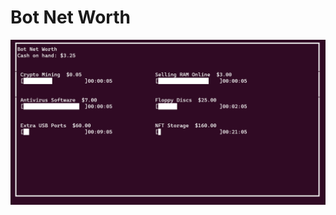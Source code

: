 # Bot Net Worth

![Bot Net Worth Screenshot](https://github.com/collinmurd/bot_net_worth/blob/main/docs/img/game_img.png)